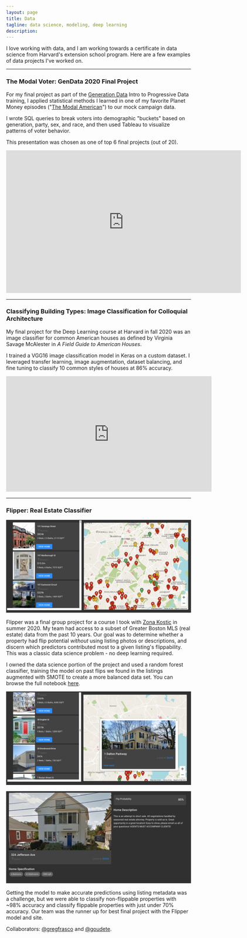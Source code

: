```yaml
---
layout: page
title: Data
tagline: data science, modeling, deep learning
description: 
---
```


I love working with data, and I am working towards a certificate in data science from Harvard's extension school program. Here are a few examples of data projects I've worked on.

---

### The Modal Voter: GenData 2020 Final Project

For my final project as part of the [Generation Data](https://www.generationdata.org/) Intro to Progressive Data training, I applied statistical methods I learned in one of my favorite Planet Money episodes ("[The Modal American](https://www.npr.org/2019/08/28/755191639/episode-936-the-modal-american)") to our mock campaign data. 

I wrote SQL queries to break voters into demographic "buckets" based on generation, party, sex, and race, and then used Tableau to visualize patterns of voter behavior. 

This presentation was chosen as one of top 6 final projects (out of 20).

<p align="center">
<iframe src="https://docs.google.com/presentation/d/e/2PACX-1vRKqgFYAkmTfBKqVjd9hVLthhHHL5RDHiReA8icFVauVOcRKc269TvHOIBdzhyzXw/embed?start=true&loop=false" frameborder="0" width="640" height="389" allowfullscreen="true" mozallowfullscreen="true" webkitallowfullscreen="true"></iframe>
</p>

---

### Classifying Building Types: Image Classification for Colloquial Architecture

My final project for the Deep Learning course at Harvard in fall 2020 was an image classifier for common American houses as defined by Virginia Savage McAlester in _A Field Guide to American Houses_. 

I trained a VGG16 image classification model in Keras on a custom dataset. I leveraged transfer learning, image augmentation, dataset balancing, and fine tuning to classify 10 common styles of houses at 86% accuracy.


<p align="center">
<iframe width="560" height="315" src="https://www.youtube.com/embed/4UlEgA22lpE" frameborder="0" allow="accelerometer; autoplay; clipboard-write; encrypted-media; gyroscope; picture-in-picture" allowfullscreen></iframe>
</p> 

---

### Flipper: Real Estate Classifier

<p align="center"><img src="../flipper1.png" alt="Flipper" width="600"/></p>

Flipper was a final group project for a course I took with [Zona Kostic](https://www.zonakostic.com/about.html) in summer 2020. My team had access to a subset of Greater Boston MLS (real estate) data from the past 10 years. Our goal was to determine whether a property had flip potential _without_ using listing photos or descriptions, and discern which predictors contributed most to a given listing's flippability. This was a classic data science problem - no deep learning required. 

I owned the data science portion of the project and used a random forest classifier, training the model on past flips we found in the listings augmented with SMOTE to create a more balanced data set. You can browse the full notebook [here](https://github.com/gregfrasco/real-estate-price-predictions/blob/master/notebooks/basic_model.ipynb).

<p align="center"><img src="../flipper2.png" alt="Flipper" width="600"/></p>
<p align="center"><img src="../flipper3.png" alt="Flipper" width="600"/></p>

Getting the model to make accurate predictions using listing metadata was a challenge, but we were able to classify non-flippable properties with ~98% accuracy and classify flippable properties with just under 70% accuracy. Our team was the runner up for best final project with the Flipper model and site.

Collaborators: [@gregfrasco](https://github.com/gregfrasco) and [@goudete](https://github.com/goudete).
